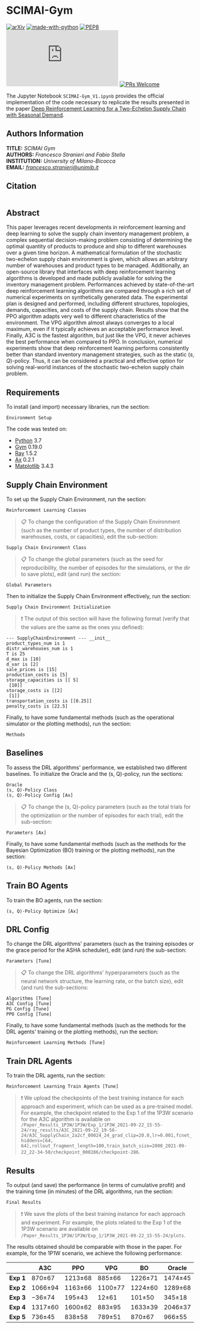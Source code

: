 # SCIMAI-Gym

[![arXiv](https://img.shields.io/badge/arXiv-0000.00000-b31b1b.svg)](https://arxiv.org/abs/0000.00000)
[![made-with-python](https://img.shields.io/badge/Made%20with-Python-1f425f.svg)](https://www.python.org/)
[![PEP8](https://img.shields.io/badge/code%20style-pep8-orange.svg)](https://www.python.org/dev/peps/pep-0008/)
[![GitHub license](https://badgen.net/github/license/Naereen/Strapdown.js)](https://github.com/frenkowski/SCIMAI-Gym/blob/main/LICENSE)
[![PRs Welcome](https://img.shields.io/badge/PRs-welcome-brightgreen.svg?style=flat-square)](http://makeapullrequest.com)

The Jupyter Notebook `SCIMAI-Gym_V1.ipynb` provides the official implementation of the code necessary to replicate the results presented in the paper [Deep Reinforcement Learning for a Two-Echelon Supply Chain with Seasonal Demand](#). 

## Authors Information

**TITLE:** *SCIMAI Gym*  
**AUTHORS:** *Francesco Stranieri and Fabio Stella*  
**INSTITUTION:** *University of Milano-Bicocca*  
**EMAIL:** *francesco.stranieri@unimib.it*

## Citation

```
```

## Abstract

This paper leverages recent developments in reinforcement learning and deep learning to solve the supply chain inventory management problem, a complex sequential decision-making problem consisting of determining the optimal quantity of products to produce and ship to different warehouses over a given time horizon.
A mathematical formulation of the stochastic two-echelon supply chain environment is given, which allows an arbitrary number of warehouses and product types to be managed.
Additionally, an open-source library that interfaces with deep reinforcement learning algorithms is developed and made publicly available for solving the inventory management problem. 
Performances achieved by state-of-the-art deep reinforcement learning algorithms are compared through a rich set of numerical experiments on synthetically generated data. 
The experimental plan is designed and performed, including different structures, topologies, demands, capacities, and costs of the supply chain. 
Results show that the PPO algorithm adapts very well to different characteristics of the environment.
The VPG algorithm almost always converges to a local maximum, even if it typically achieves an acceptable performance level.
Finally, A3C is the fastest algorithm, but just like the VPG, it never achieves the best performance when compared to PPO. 
In conclusion, numerical experiments show that deep reinforcement learning performs consistently better than standard inventory management strategies, such as the static (*s*, *Q*)-policy.
Thus, it can be considered a practical and effective option for solving real-world instances of the stochastic two-echelon supply chain problem.

## Requirements

To install (and import) necessary libraries, run the section:

```setup
Environment Setup
```

The code was tested on:

- [Python](https://www.python.org) 3.7
- [Gym](https://github.com/openai/gym) 0.19.0
- [Ray](https://github.com/ray-project/ray) 1.5.2
- [Ax](https://github.com/facebook/Ax) 0.2.1
- [Matplotlib](https://github.com/matplotlib/matplotlib) 3.4.3

## Supply Chain Environment 

To set up the Supply Chain Environment, run the section:

```env
Reinforcement Learning Classes
```

>📋  To change the configuration of the Supply Chain Environment (such as the number of product types, the number of distribution warehouses, costs, or capacities), edit the sub-section:

```env_conf
Supply Chain Environment Class
```

>📋  To change the global parameters (such as the seed for reproducibility, the number of episodes for the simulations, or the dir to save plots), edit (and run) the section:

```params
Global Parameters
```

Then to initialize the Supply Chain Environment effectively, run the section:

```init
Supply Chain Environment Initialization
```

>❗️  The output of this section will have the following format (verify that the values are the same as the ones you defined):

```init
--- SupplyChainEnvironment --- __init__
product_types_num is 1
distr_warehouses_num is 1
T is 25
d_max is [10]
d_var is [2]
sale_prices is [15]
production_costs is [5]
storage_capacities is [[ 5]
 [10]]
storage_costs is [[2]
 [1]]
transportation_costs is [[0.25]]
penalty_costs is [22.5]
```

Finally, to have some fundamental methods (such as the operational simulator or the plotting methods), run the section:

```methods
Methods
```

## Baselines

To assess the DRL algorithms' performance, we established two different baselines. To initialize the Oracle and the (s, Q)-policy, run the sections:

```baselines
Oracle
(s, Q)-Policy Class
(s, Q)-Policy Config [Ax]
```

>📋  To change the (s, Q)-policy parameters (such as the total trials for the optimization or the number of episodes for each trial), edit the sub-section:

```params
Parameters [Ax]
```

Finally, to have some fundamental methods (such as the methods for the Bayesian Optimization (BO) training or the plotting methods), run the section:

```methods
(s, Q)-Policy Methods [Ax]
```

## Train BO Agents

To train the BO agents, run the section:

```drl_train
(s, Q)-Policy Optimize [Ax]
```

## DRL Config

To change the DRL algorithms' parameters (such as the training episodes or the grace period for the ASHA scheduler), edit (and run) the sub-section:

```drl_config
Parameters [Tune]
```

>📋  To change the DRL algorithms' hyperparameters (such as the neural network structure, the learning rate, or the batch size), edit (and run) the sub-sections:

```drl_hyper
Algorithms [Tune]
A3C Config [Tune]
PG Config [Tune]
PPO Config [Tune]
```

Finally, to have some fundamental methods (such as the methods for the DRL agents' training or the plotting methods), run the section:

```drl_methods
Reinforcement Learning Methods [Tune]
```

## Train DRL Agents

To train the DRL agents, run the section:

```drl_train
Reinforcement Learning Train Agents [Tune]
```

>❗️  We upload the checkpoints of the best training instance for each approach and experiment, which can be used as a pre-trained model. For example, the checkpoint related to the Exp 1 of the 1P3W scenario for the A3C algorithm is available on `/Paper_Results_1P3W/1P3W/Exp_1/1P3W_2021-09-22_15-55-24/ray_results/A3C_2021-09-22_19-56-24/A3C_SupplyChain_2a2cf_00024_24_grad_clip=20.0,lr=0.001,fcnet_hiddens=[64, 64],rollout_fragment_length=100,train_batch_size=2000_2021-09-22_22-34-50/checkpoint_000286/checkpoint-286`.

## Results

To output (and save) the performance (in terms of cumulative profit) and the training time (in minutes) of the DRL algorithms, run the section:

```results
Final Results
```

>❗️  We save the plots of the best training instance for each approach and experiment. For example, the plots related to the Exp 1 of the 1P3W scenario are available on `/Paper_Results_1P3W/1P3W/Exp_1/1P3W_2021-09-22_15-55-24/plots`.

The results obtained should be comparable with those in the paper. For example, for the 1P1W scenario, we achieve the following performance:

|       | **A3C** | **PPO** | **VPG** | **BO**  | **Oracle** |
|-------|---------|---------|---------|---------|------------|
| **Exp 1** | 870±67  | 1213±68 | 885±66  | 1226±71 | 1474±45    |
| **Exp 2** | 1066±94 | 1163±66 | 1100±77 | 1224±60 | 1289±68    |
| **Exp 3** | −36±74  | 195±43  | 12±61   | 101±50  | 345±18     |
| **Exp 4** | 1317±60 | 1600±62 | 883±95  | 1633±39 | 2046±37    |
| **Exp 5** | 736±45  | 838±58  | 789±51  | 870±67  | 966±55     |
